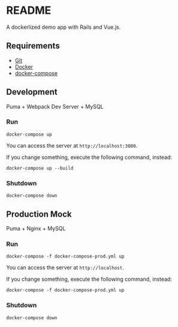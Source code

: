 # README

A dockerlized demo app with Rails and Vue.js.

## Requirements

- [Git](https://git-scm.com/)
- [Docker](https://www.docker.com/)
- [docker-compose](https://docs.docker.com/compose/)

## Development

Puma + Webpack Dev Server + MySQL

### Run

```
docker-compose up
```

You can access the server at `http://localhost:3000`.

If you change something, execute the following command, instead:

```
docker-compose up --build
```

### Shutdown

```
docker-compose down
```

## Production Mock

Puma + Nginx + MySQL

### Run

```
docker-compose -f docker-compose-prod.yml up
```

You can access the server at `http://localhost`.

If you change something, execute the following command, instead:

```
docker-compose -f docker-compose-prod.yml up
```

### Shutdown

```
docker-compose down
```